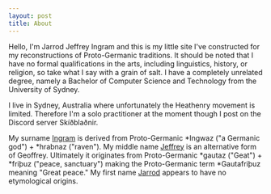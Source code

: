 ```yaml
---
layout: post
title: About
---
```


Hello, I'm Jarrod Jeffrey Ingram and this is my little site I've constructed
for my reconstructions of Proto-Germanic traditions. It should be noted that I
have no formal qualifications in the arts, including linguistics, history, or
religion, so take what I say with a grain of salt. I have a completely
unrelated degree, namely a Bachelor of Computer Science and Technology from the
University of Sydney.

I live in Sydney, Australia where unfortunately the Heathenry movement is
limited. Therefore I'm a solo practitioner at the moment though I post on the
Discord server Skíðblaðnir.

My surname [Ingram](https://en.wiktionary.org/wiki/Ingram) is derived from
Proto-Germanic *Ingwaz ("a Germanic god") + *hrabnaz ("raven"). My middle name
[Jeffrey](https://en.wiktionary.org/wiki/Geoffrey) is an alternative form of
Geoffrey. Ultimately it originates from Proto-Germanic *gautaz ("Geat") +
*friþuz ("peace, sanctuary") making the Proto-Germanic term *Gautafriþuz
meaning "Great peace." My first name
[Jarrod](https://en.wiktionary.org/wiki/Jarrod) appears to have no etymological
origins.
